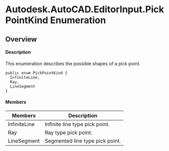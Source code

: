 # Autodesk.AutoCAD.EditorInput.PickPointKind Enumeration

## Overview

#### Description
This enumeration describes the possible shapes of a pick point.
```text
public enum PickPointKind {
  InfiniteLine,
  Ray,
  LineSegment
}
```

#### Members

| Members | Description |
| --- | --- |
| InfiniteLine | Infinite line type pick point. |
| Ray | Ray type pick point. |
| LineSegment | Segmented line type pick point. |